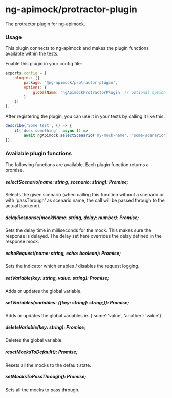 # ng-apimock/protractor-plugin 
The protractor plugin for ng-apimock. 

### Usage
This plugin connects to ng-apimock and makes the plugin functions available within the tests.

Enable this plugin in your config file:

```js
exports.config = {
    plugins: [{
        package: '@ng-apimock/protractor-plugin',
        options: {
            globalName: 'ngApimockProtractorPlugin' // optional option (defaults to ngApimock)
        }
    }]
};
```

After registering the plugin, you can use it in your tests by calling it like this:

```js
describe('Some test', () => {
    it('does something', async () => 
        await ngApimock.selectScenario('my-mock-name', 'some-scenario'));
});
```

### Available plugin functions
The following functions are available. Each plugin function returns a promise.

##### selectScenario(name: string, scenario: string): Promise<any>;
Selects the given scenario (when calling this function without a scenario or with 'passThrough' as scenario name, the call will be passed through to the actual backend).

##### delayResponse(mockName: string, delay: number): Promise<any>;
Sets the delay time in milliseconds for the mock. This makes sure the response is delayed. The delay set here overrides the delay defined in the response mock.

##### echoRequest(name: string, echo: boolean): Promise<any>; 
Sets the indicator which enables / disables the request logging.

##### setVariable(key: string, value: string): Promise<any>;
Adds or updates the global variable.
    
##### setVariables(variables: {[key: string]: string;}): Promise<any>;
Adds or updates the global variables  ie. {'some':'value', 'another': 'value'}.
    
##### deleteVariable(key: string): Promise<any>;
Deletes the global variable.

##### resetMocksToDefault(): Promise<any>;
Resets all the mocks to the default state.

##### setMocksToPassThrough(): Promise<any>;
Sets all the mocks to pass through.
